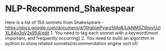 # NLP-Recommend_Shakespear
Here is a list of 154 sonnets from Shakespeare -  https://docs.google.com/document/d/10lgjloePyqrzSMqB3JkNMSZWsivUzlXL84q3pV2s954/edit 1. You need to tag each sonnet with a keyword(most important, and frequently occurring)  2. You need to build an algorithm in python to show related sonnets(recommendation engine sort of)
